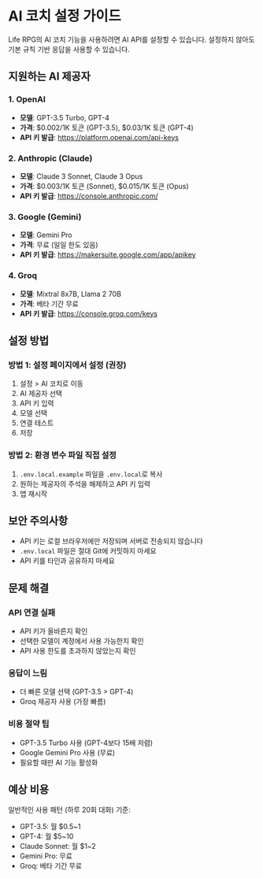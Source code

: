 # AI 코치 설정 가이드

Life RPG의 AI 코치 기능을 사용하려면 AI API를 설정할 수 있습니다. 
설정하지 않아도 기본 규칙 기반 응답을 사용할 수 있습니다.

## 지원하는 AI 제공자

### 1. OpenAI
- **모델**: GPT-3.5 Turbo, GPT-4
- **가격**: $0.002/1K 토큰 (GPT-3.5), $0.03/1K 토큰 (GPT-4)
- **API 키 발급**: https://platform.openai.com/api-keys

### 2. Anthropic (Claude)
- **모델**: Claude 3 Sonnet, Claude 3 Opus
- **가격**: $0.003/1K 토큰 (Sonnet), $0.015/1K 토큰 (Opus)
- **API 키 발급**: https://console.anthropic.com/

### 3. Google (Gemini)
- **모델**: Gemini Pro
- **가격**: 무료 (일일 한도 있음)
- **API 키 발급**: https://makersuite.google.com/app/apikey

### 4. Groq
- **모델**: Mixtral 8x7B, Llama 2 70B
- **가격**: 베타 기간 무료
- **API 키 발급**: https://console.groq.com/keys

## 설정 방법

### 방법 1: 설정 페이지에서 설정 (권장)
1. 설정 > AI 코치로 이동
2. AI 제공자 선택
3. API 키 입력
4. 모델 선택
5. 연결 테스트
6. 저장

### 방법 2: 환경 변수 파일 직접 설정
1. `.env.local.example` 파일을 `.env.local`로 복사
2. 원하는 제공자의 주석을 해제하고 API 키 입력
3. 앱 재시작

## 보안 주의사항

- API 키는 로컬 브라우저에만 저장되며 서버로 전송되지 않습니다
- `.env.local` 파일은 절대 Git에 커밋하지 마세요
- API 키를 타인과 공유하지 마세요

## 문제 해결

### API 연결 실패
- API 키가 올바른지 확인
- 선택한 모델이 계정에서 사용 가능한지 확인
- API 사용 한도를 초과하지 않았는지 확인

### 응답이 느림
- 더 빠른 모델 선택 (GPT-3.5 > GPT-4)
- Groq 제공자 사용 (가장 빠름)

### 비용 절약 팁
- GPT-3.5 Turbo 사용 (GPT-4보다 15배 저렴)
- Google Gemini Pro 사용 (무료)
- 필요할 때만 AI 기능 활성화

## 예상 비용

일반적인 사용 패턴 (하루 20회 대화) 기준:
- GPT-3.5: 월 $0.5~1
- GPT-4: 월 $5~10
- Claude Sonnet: 월 $1~2
- Gemini Pro: 무료
- Groq: 베타 기간 무료